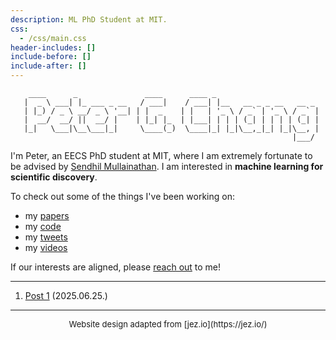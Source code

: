 ```yaml
---
description: ML PhD Student at MIT.
css:
  - /css/main.css
header-includes: []
include-before: []
include-after: []
---
```

```
    ____      _               ____      ____ _                       
   |  _ \ ___| |_ ___ _ __   / ___|    / ___| |__   __ _ _ __   __ _ 
   | |_) / _ \ __/ _ \ '__| | |  _    | |   | '_ \ / _` | '_ \ / _` |
   |  __/  __/ ||  __/ |    | |_| |_  | |___| | | | (_| | | | | (_| |
   |_|   \___|\__\___|_|     \____(_)  \____|_| |_|\__,_|_| |_|\__, |
                                                               |___/ 
```

I'm Peter, an EECS PhD student at MIT, where I am extremely fortunate to be advised by [Sendhil Mullainathan](https://news.mit.edu/2025/sweet-taste-new-idea-sendhil-mullainathan-0519). I am interested in **machine learning for scientific discovery**.

To check out some of the things I've been working on:

- my [papers](https://scholar.google.com/citations?user=uMf2VukAAAAJ&hl=en)
- my [code](https://github.com/petergchang)
- my [tweets](https://x.com/petergchang)
- my [videos](https://www.youtube.com/channel/UCYSBM54glGczLVWIQHzHmHw)

If our interests are aligned, please [reach out](mailto:gyuyoung@mit.edu) to me!

---

1. [Post 1](/posts/nfl/) (2025.06.25.)

---

<div style="text-align: center; font-size: small;">
Website design adapted from [jez.io](https://jez.io/)
</div>
